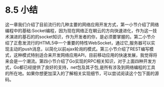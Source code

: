 # 8.5 小结

这一章我们介绍了目前流行的几种主要的网络应用开发方式，第一小节介绍了网络编程中的基础:Socket编程，因为现在网络正在朝云的方向快速进化，作为这一技术演进的基石的的socket知识，作为开发者的你，是必须要掌握的。第二小节介绍了正愈发流行的HTML5中一个重要的特性WebSocket，通过它,服务器可以实现主动的push消息，以简化以前ajax轮询的模式。第三小节介绍了REST编写模式，这种模式特别适合来开发网络应用API，目前移动应用的快速发展，我觉得将来会是一个潮流。第四小节介绍了Go实现的RPC相关知识，对于上面四种开发方式，Go都已经提供了良好的支持，net包及其子包,是所有涉及到网络编程的工具的所在地。如果你想更加深入的了解相关实现细节，可以尝试阅读这个包下面的源码。